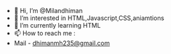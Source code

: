 - 👋 Hi, I’m @Milandhiman
- 👀 I’m interested in HTML,Javascript,CSS,aniamtions
- 🌱 I’m currently learning HTML
- 📫 How to reach me :
- Mail - dhimanmh235@gmail.com
